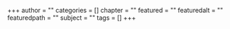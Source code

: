+++
author = ""
categories = []
chapter = ""
featured = ""
featuredalt = ""
featuredpath = ""
subject = ""
tags = []
+++